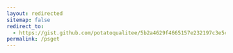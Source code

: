 ```yaml
---
layout: redirected
sitemap: false
redirect_to:
  - https://gist.github.com/potatoqualitee/5b2a4629f4665157e232197c3e5cd3ed
permalink: /psget
---
```

